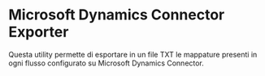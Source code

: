 # Microsoft Dynamics Connector Exporter

Questa utility permette di esportare in un file TXT le mappature presenti in ogni flusso configurato su Microsoft Dynamics Connector.
